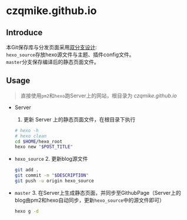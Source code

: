 # czqmike.github.io
## Introduce
本Git保存库与分发页面采用[双分支设计](https://www.jianshu.com/p/57b5a384f234):   
`hexo_source`存放hexo源文件与主题、插件config文件。  
`master`分支保存编译后的静态页面文件。  

## Usage 
> 直接使用`pm2`和`hexo`跑Server上的网站，根目录为 *czqmike.github.io*

- Server
	1. 更新 Server 上的静态页面文件，在根目录下执行

	```bash
	# hexo -h
	# hexo clean
	cd $HOME/hexo_root
	hexo new "$POST_TITLE"
	```

- `hexo_source`
	2. 更新blog源文件  

	```bash
	git add .  
	git commit -m "$DESCRIPTION"  
	git push -u origin hexo_source  
	```
- `master`
	3. 在Server上生成静态页面，并同步至GithubPage（Server上的blog由pm2和hexo自动同步，更新`hexo_source`中的源文件即可）  

	```bash
	hexo g -d
	```

